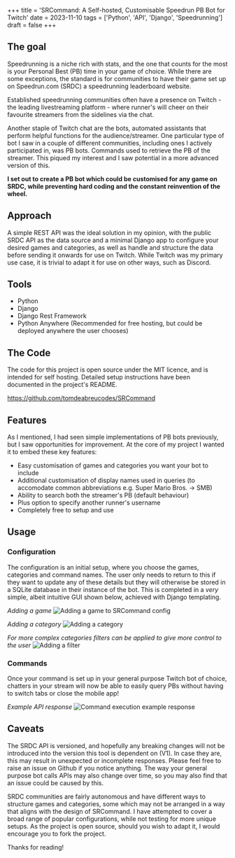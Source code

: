 +++
title = 'SRCommand: A Self-hosted, Customisable Speedrun PB Bot for Twitch'
date = 2023-11-10
tags = ['Python', 'API', 'Django', 'Speedrunning']
draft = false
+++

## The goal
Speedrunning is a niche rich with stats, and the one that counts for the most is your Personal Best (PB) time in your game of choice. While there are some exceptions, the standard is for communities to have their game set up on Speedrun.com (SRDC) a speedrunning leaderboard website. 

Established speedrunning communities often have a presence on Twitch - the leading livestreaming platform - where runner's will cheer on their favourite streamers from the sidelines via the chat.

Another staple of Twitch chat are the bots, automated assistants that perform helpful functions for the audience/streamer. One particular type of bot I saw in a couple of different communities, including ones I actively participated in, was PB bots. Commands used to retrieve the PB of the streamer. This piqued my interest and I saw potential in a more advanced version of this.

**I set out to create a PB bot which could be customised for any game on SRDC, while preventing hard coding and the constant reinvention of the wheel.**

## Approach
A simple REST API was the ideal solution in my opinion, with the public SRDC API as the data source and a minimal Django app to configure your desired games and categories, as well as handle and structure the data before sending it onwards for use on Twitch. While Twitch was my primary use case, it is trivial to adapt it for use on other ways, such as Discord.

## Tools
- Python
- Django
- Django Rest Framework
- Python Anywhere (Recommended for free hosting, but could be deployed anywhere the user chooses)

## The Code
The code for this project is open source under the MIT licence, and is intended for self hosting. Detailed setup instructions have been documented in the project's README.

https://github.com/tomdeabreucodes/SRCommand

## Features
As I mentioned, I had seen simple implementations of PB bots previously, but I saw opportunities for improvement. At the core of my project I wanted it to embed these key features:
- Easy customisation of games and categories you want your bot to include
- Additional customisation of display names used in queries (to accomodate common abbreviations e.g. Super Mario Bros. -> SMB)
- Ability to search both the streamer's PB (default behaviour) 
- Plus option to specify another runner's username
- Completely free to setup and use

## Usage
### Configuration
The configuration is an initial setup, where you choose the games, categories and command names. The user only needs to return to this if they want to update any of these details but they will otherwise be stored in a SQLite database in their instance of the bot.
This is completed in a *very* simple, albeit intuitive GUI shown below, achieved with Django templating.

*Adding a game*
![Adding a game to SRCommand config](img/SRCommand_Game_Config.png)

*Adding a category*
![Adding a category](img/SRCommand_Game_Config.png)

*For more complex categories filters can be applied to give more control to the user*
![Adding a filter](img/SRCommand_Filter_Config.png)

### Commands
Once your command is set up in your general purpose Twitch bot of choice, chatters in your stream will now be able to easily query PBs without having to switch tabs or close the mobile app!

*Example API response*
![Command execution example response](img/SRCommand_Response.png)

## Caveats
The SRDC API is versioned, and hopefully any breaking changes will not be introduced into the version this tool is dependent on (V1). In case they are, this may result in unexpected or incomplete responses. Please feel free to raise an issue on Github if you notice anything. The way your general purpose bot calls APIs may also change over time, so you may also find that an issue could be caused by this.

SRDC communities are fairly autonomous and have different ways to structure games and categories, some which may not be arranged in a way that aligns with the design of SRCommand. I have attempted to cover a broad range of popular configurations, while not testing for more unique setups. As the project is open source, should you wish to adapt it, I would encourage you to fork the project.

Thanks for reading!